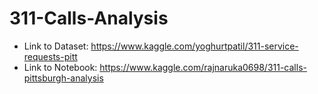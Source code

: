 # 311-Calls-Analysis



- Link to Dataset: https://www.kaggle.com/yoghurtpatil/311-service-requests-pitt
- Link to Notebook: https://www.kaggle.com/rajnaruka0698/311-calls-pittsburgh-analysis
